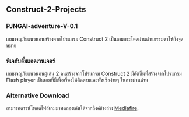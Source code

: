 ## Construct-2-Projects

### PJNGAI-adventure-V-0.1
เกมผจญภัยแนวนอนสร้างจากโปรแกรม Construct 2 เป็นเกมกระโดดผ่านด่านธรรมดาให้ถึงจุดหมาย

### พีเจกับอั้มแอดเวนเจอร์
เกมผจญภัยแนวนอนผู้เล่น 2 คนสร้างจากโปรแกรม Construct 2 มีคัตซีนที่สร้างจากโปรแกรม Flash player เป็นเกมที่มีเนื้อเรื่องให้ติดตามและพัซเซิลง่ายๆ ในการผ่านด่าน


### Alternative Download
สามารถดาวน์โหลดไฟล์เกมมาทดลองเล่นได้จากลิงค์ข้างล่าง
[Mediafire](https://www.mediafire.com/file/w7rhuoq3l1y9duv/Construct-2-Projects-main.rar/file).

